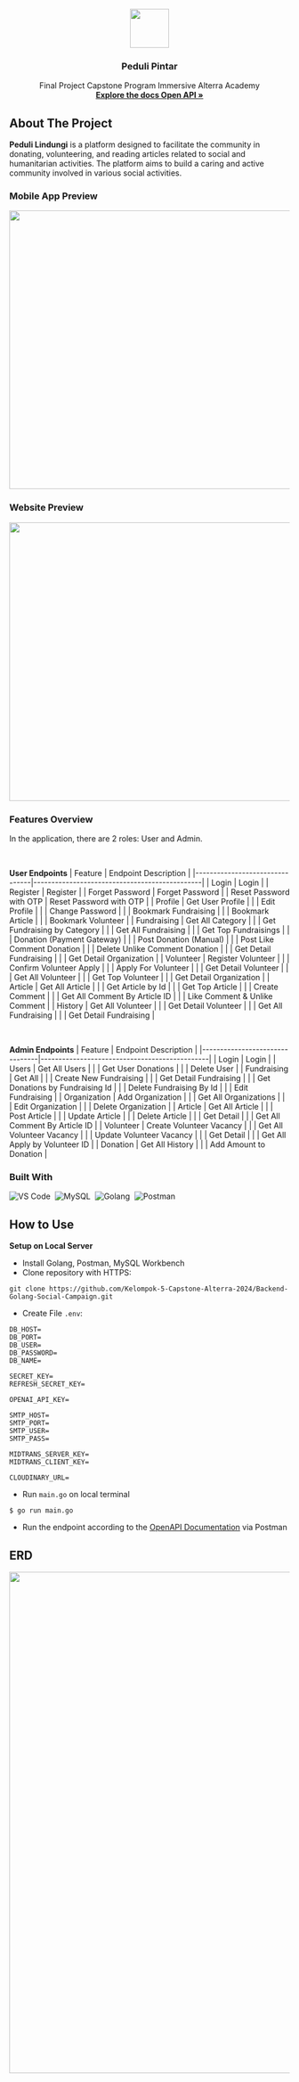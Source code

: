 <div id="top"></div>

<!-- PROJECT LOGO -->
<br/>
<div align="center">
  <!--  Link to the repository -->
  <a href="https://github.com/Kelompok-5-Capstone-Alterra-2024">
    <img src="https://github.com/Kelompok-5-Capstone-Alterra-2024/Backend-Golang-Social-Campaign/assets/114483889/f521c419-ab65-411e-a02c-97df20c89f29" width="70" height="70
    ">
  </a>

  <h3 align="center">Peduli Pintar</h3>

<p align="center">
    Final Project Capstone Program Immersive Alterra Academy
    <br />
    <a href="https://documenter.getpostman.com/view/21327885/2sA3QpBswH#intro"><strong>Explore the docs Open API »</strong></a>
    <br />
</p>
</div>

<!-- ABOUT THE PROJECT -->

## About The Project

**Peduli Lindungi** is a platform designed to facilitate the community in donating, volunteering, and reading articles related to social and humanitarian activities. The platform aims to build a caring and active community involved in various social activities.

### Mobile App Preview

<img src="https://github.com/Kelompok-5-Capstone-Alterra-2024/Backend-Golang-Social-Campaign/assets/114483889/5ef2b792-374a-4680-8dd4-503da6c2b280" width="960" height="500">

### Website Preview

<img src="https://github.com/Kelompok-5-Capstone-Alterra-2024/Backend-Golang-Social-Campaign/assets/114483889/731d5b6c-fc2a-487d-8b51-63add7e53830" width="960" height="500">

### Features Overview

In the application, there are 2 roles: User and Admin.

</br>

**User Endpoints**
| Feature | Endpoint Description |
|--------------------------------|-----------------------------------------------|
| Login | Login |
| Register | Register |
| Forget Password | Forget Password |
| Reset Password with OTP | Reset Password with OTP |
| Profile | Get User Profile |
| | Edit Profile |
| | Change Password |
| | Bookmark Fundraising |
| | Bookmark Article |
| | Bookmark Volunteer |
| Fundraising | Get All Category |
| | Get Fundraising by Category |
| | Get All Fundraising |
| | Get Top Fundraisings |
| | Donation (Payment Gateway) |
| | Post Donation (Manual) |
| | Post Like Comment Donation |
| | Delete Unlike Comment Donation |
| | Get Detail Fundraising |
| | Get Detail Organization |
| Volunteer | Register Volunteer |
| | Confirm Volunteer Apply |
| | Apply For Volunteer |
| | Get Detail Volunteer |
| | Get All Volunteer |
| | Get Top Volunteer |
| | Get Detail Organization |
| Article | Get All Article |
| | Get Article by Id |
| | Get Top Article |
| | Create Comment |
| | Get All Comment By Article ID |
| | Like Comment & Unlike Comment |
| History | Get All Volunteer |
| | Get Detail Volunteer |
| | Get All Fundraising |
| | Get Detail Fundraising |

</br>

**Admin Endpoints**
| Feature | Endpoint Description |
|--------------------------------|-----------------------------------------------|
| Login | Login |
| Users | Get All Users |
| | Get User Donations |
| | Delete User |
| Fundraising | Get All |
| | Create New Fundraising |
| | Get Detail Fundraising |
| | Get Donations by Fundraising Id |
| | Delete Fundraising By Id |
| | Edit Fundraising |
| Organization | Add Organization |
| | Get All Organizations |
| | Edit Organization |
| | Delete Organization |
| Article | Get All Article |
| | Post Article |
| | Update Article |
| | Delete Article |
| | Get Detail |
| | Get All Comment By Article ID |
| Volunteer | Create Volunteer Vacancy |
| | Get All Volunteer Vacancy |
| | Update Volunteer Vacancy |
| | Get Detail |
| | Get All Apply by Volunteer ID |
| Donation | Get All History |
| | Add Amount to Donation |

### Built With

![VS Code](https://img.shields.io/badge/-Visual%20Studio%20Code-05122A?style=flat&logo=visual-studio-code&logoColor=FFFFFF)&nbsp;
![MySQL](https://img.shields.io/badge/-MySQL-05122A?style=flat&logo=mysql&logoColor=FFFFFF)&nbsp;
![Golang](https://img.shields.io/badge/-Golang-05122A?style=flat&logo=go&logoColor=FFFFFF)&nbsp;
![Postman](https://img.shields.io/badge/-Postman-05122A?style=flat&logo=postman&logoColor=FFFFFF)&nbsp;

<!-- How to Use -->

## How to Use

**Setup on Local Server**

- Install Golang, Postman, MySQL Workbench
- Clone repository with HTTPS:

```
git clone https://github.com/Kelompok-5-Capstone-Alterra-2024/Backend-Golang-Social-Campaign.git
```

- Create File `.env`:

```
DB_HOST=
DB_PORT=
DB_USER=
DB_PASSWORD=
DB_NAME=

SECRET_KEY=
REFRESH_SECRET_KEY=

OPENAI_API_KEY=

SMTP_HOST=
SMTP_PORT=
SMTP_USER=
SMTP_PASS=

MIDTRANS_SERVER_KEY=
MIDTRANS_CLIENT_KEY=

CLOUDINARY_URL=
```

- Run `main.go` on local terminal

```
$ go run main.go
```

- Run the endpoint according to the [OpenAPI Documentation](https://documenter.getpostman.com/view/21327885/2sA3QpBswH) via Postman

<!-- ERD -->

## ERD

<a href="https://lucid.app/lucidchart/fe4c6c45-5053-467f-8fec-b1c0d1d9c291/edit?viewport_loc=-1805%2C-1184%2C7742%2C3878%2CSfR4hQLHwG25&invitationId=inv_5f45b9e5-78db-4caa-95d2-366a5308b19c">
    <img src="https://github.com/Kelompok-5-Capstone-Alterra-2024/Backend-Golang-Social-Campaign/assets/114483889/a4827381-1c0e-498d-8658-5ec6fe59d327" width="900" height="900">
</a>

<!-- end -->
